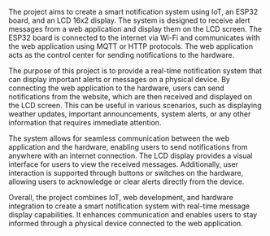 The project aims to create a smart notification system using IoT, an ESP32 board, and an LCD 16x2 display. The system is designed to receive alert messages from a web application and display them on the LCD screen. The ESP32 board is connected to the internet via Wi-Fi and communicates with the web application using MQTT or HTTP protocols. The web application acts as the control center for sending notifications to the hardware.

The purpose of this project is to provide a real-time notification system that can display important alerts or messages on a physical device. By connecting the web application to the hardware, users can send notifications from the website, which are then received and displayed on the LCD screen. This can be useful in various scenarios, such as displaying weather updates, important announcements, system alerts, or any other information that requires immediate attention.

The system allows for seamless communication between the web application and the hardware, enabling users to send notifications from anywhere with an internet connection. The LCD display provides a visual interface for users to view the received messages. Additionally, user interaction is supported through buttons or switches on the hardware, allowing users to acknowledge or clear alerts directly from the device.

Overall, the project combines IoT, web development, and hardware integration to create a smart notification system with real-time message display capabilities. It enhances communication and enables users to stay informed through a physical device connected to the web application.

